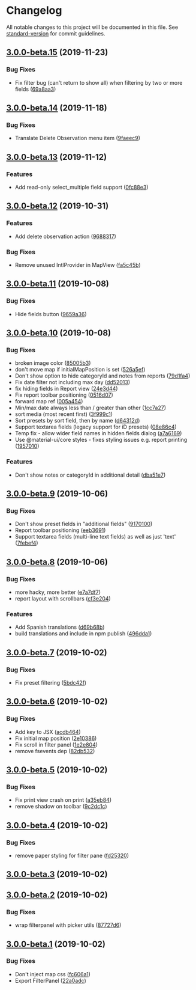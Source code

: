# Changelog

All notable changes to this project will be documented in this file. See [standard-version](https://github.com/conventional-changelog/standard-version) for commit guidelines.

## [3.0.0-beta.15](https://github.com/digidem/react-mapfilter/compare/v3.0.0-beta.14...v3.0.0-beta.15) (2019-11-23)

### Bug Fixes

- Fix filter bug (can't return to show all) when filtering by two or more fields ([69a8aa3](https://github.com/digidem/react-mapfilter/commit/69a8aa3fa8bf206c852d7e740da7eb66c40b16c1))

## [3.0.0-beta.14](https://github.com/digidem/react-mapfilter/compare/v3.0.0-beta.13...v3.0.0-beta.14) (2019-11-18)

### Bug Fixes

- Translate Delete Observation menu item ([9faeec9](https://github.com/digidem/react-mapfilter/commit/9faeec96b682b7028c68523cd46c0bccd993d461))

## [3.0.0-beta.13](https://github.com/digidem/react-mapfilter/compare/v3.0.0-beta.12...v3.0.0-beta.13) (2019-11-12)

### Features

- Add read-only select_multiple field support ([0fc88e3](https://github.com/digidem/react-mapfilter/commit/0fc88e39fbd3fef1b78e62a7c367aeea18e8726c))

## [3.0.0-beta.12](https://github.com/digidem/react-mapfilter/compare/v3.0.0-beta.11...v3.0.0-beta.12) (2019-10-31)

### Features

- Add delete observation action ([9688317](https://github.com/digidem/react-mapfilter/commit/9688317a1e415a70e73a2d453d4a41a5de0f9aff))

### Bug Fixes

- Remove unused IntlProvider in MapView ([fa5c45b](https://github.com/digidem/react-mapfilter/commit/fa5c45bc145ddb868ef8dc26dac98076bd0f1c67))

## [3.0.0-beta.11](https://github.com/digidem/react-mapfilter/compare/v3.0.0-beta.10...v3.0.0-beta.11) (2019-10-08)

### Bug Fixes

- Hide fields button ([9659a36](https://github.com/digidem/react-mapfilter/commit/9659a36))

## [3.0.0-beta.10](https://github.com/digidem/react-mapfilter/compare/v3.0.0-beta.9...v3.0.0-beta.10) (2019-10-08)

### Bug Fixes

- broken image color ([85005b3](https://github.com/digidem/react-mapfilter/commit/85005b3))
- don't move map if initialMapPosition is set ([526a5ef](https://github.com/digidem/react-mapfilter/commit/526a5ef))
- Don't show option to hide categoryId and notes from reports ([79d1fa4](https://github.com/digidem/react-mapfilter/commit/79d1fa4))
- Fix date filter not including max day ([dd52013](https://github.com/digidem/react-mapfilter/commit/dd52013))
- fix hiding fields in Report view ([24e3d44](https://github.com/digidem/react-mapfilter/commit/24e3d44))
- Fix report toolbar positioning ([0516d07](https://github.com/digidem/react-mapfilter/commit/0516d07))
- forward map ref ([005a454](https://github.com/digidem/react-mapfilter/commit/005a454))
- Min/max date always less than / greater than other ([1cc7a27](https://github.com/digidem/react-mapfilter/commit/1cc7a27))
- sort media (most recent first) ([3f999c1](https://github.com/digidem/react-mapfilter/commit/3f999c1))
- Sort presets by sort field, then by name ([d64312d](https://github.com/digidem/react-mapfilter/commit/d64312d))
- Support textarea fields (legacy support for iD presets) ([08e86c4](https://github.com/digidem/react-mapfilter/commit/08e86c4))
- Temp fix - allow wider field names in hidden fields dialog ([a7a6169](https://github.com/digidem/react-mapfilter/commit/a7a6169))
- Use @material-ui/core styles - fixes styling issues e.g. report printing ([1957010](https://github.com/digidem/react-mapfilter/commit/1957010))

### Features

- Don't show notes or categoryId in additional detail ([dba51e7](https://github.com/digidem/react-mapfilter/commit/dba51e7))

## [3.0.0-beta.9](https://github.com/digidem/react-mapfilter/compare/v3.0.0-beta.8...v3.0.0-beta.9) (2019-10-06)

### Bug Fixes

- Don't show preset fields in "additional fields" ([9170100](https://github.com/digidem/react-mapfilter/commit/9170100))
- Report toolbar positioning ([eeb3691](https://github.com/digidem/react-mapfilter/commit/eeb3691))
- Support textarea fields (multi-line text fields) as well as just 'text' ([7febef4](https://github.com/digidem/react-mapfilter/commit/7febef4))

## [3.0.0-beta.8](https://github.com/digidem/react-mapfilter/compare/v3.0.0-beta.7...v3.0.0-beta.8) (2019-10-06)

### Bug Fixes

- more hacky, more better ([e7a7df7](https://github.com/digidem/react-mapfilter/commit/e7a7df7))
- report layout with scrollbars ([cf3e204](https://github.com/digidem/react-mapfilter/commit/cf3e204))

### Features

- Add Spanish translations ([d69b68b](https://github.com/digidem/react-mapfilter/commit/d69b68b))
- build translations and include in npm publish ([496dda1](https://github.com/digidem/react-mapfilter/commit/496dda1))

## [3.0.0-beta.7](https://github.com/digidem/react-mapfilter/compare/v3.0.0-beta.6...v3.0.0-beta.7) (2019-10-02)

### Bug Fixes

- Fix preset filtering ([5bdc42f](https://github.com/digidem/react-mapfilter/commit/5bdc42f))

## [3.0.0-beta.6](https://github.com/digidem/react-mapfilter/compare/v3.0.0-beta.5...v3.0.0-beta.6) (2019-10-02)

### Bug Fixes

- Add key to JSX ([acdb464](https://github.com/digidem/react-mapfilter/commit/acdb464))
- Fix initial map position ([2e10386](https://github.com/digidem/react-mapfilter/commit/2e10386))
- Fix scroll in filter panel ([1e2e804](https://github.com/digidem/react-mapfilter/commit/1e2e804))
- remove fsevents dep ([82db532](https://github.com/digidem/react-mapfilter/commit/82db532))

## [3.0.0-beta.5](https://github.com/digidem/react-mapfilter/compare/v3.0.0-beta.4...v3.0.0-beta.5) (2019-10-02)

### Bug Fixes

- Fix print view crash on print ([a35eb84](https://github.com/digidem/react-mapfilter/commit/a35eb84))
- remove shadow on toolbar ([9c2dc1c](https://github.com/digidem/react-mapfilter/commit/9c2dc1c))

## [3.0.0-beta.4](https://github.com/digidem/react-mapfilter/compare/v3.0.0-beta.2...v3.0.0-beta.4) (2019-10-02)

### Bug Fixes

- remove paper styling for filter pane ([fd25320](https://github.com/digidem/react-mapfilter/commit/fd25320))

## [3.0.0-beta.3](https://github.com/digidem/react-mapfilter/compare/v3.0.0-beta.2...v3.0.0-beta.3) (2019-10-02)

## [3.0.0-beta.2](https://github.com/digidem/react-mapfilter/compare/v3.0.0-beta.1...v3.0.0-beta.2) (2019-10-02)

### Bug Fixes

- wrap filterpanel with picker utils ([87727d6](https://github.com/digidem/react-mapfilter/commit/87727d6))

## [3.0.0-beta.1](https://github.com/digidem/react-mapfilter/compare/v3.0.0-beta.0...v3.0.0-beta.1) (2019-10-02)

### Bug Fixes

- Don't inject map css ([fc606a1](https://github.com/digidem/react-mapfilter/commit/fc606a1))
- Export FilterPanel ([22a0adc](https://github.com/digidem/react-mapfilter/commit/22a0adc))
